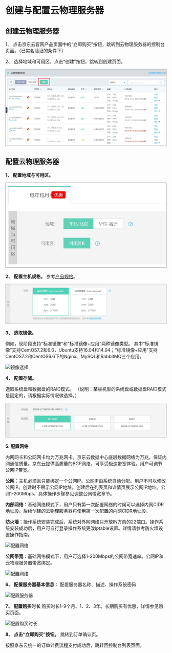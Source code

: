 # 创建与配置云物理服务器

## 创建云物理服务器

1、 点击京东云官网产品页面中的“立即购买”按钮，跳转到云物理服务器的控制台页面。（已实名验证的条件下）

2、 选择地域和可用区，点击“创建”按钮，跳转到创建页面。

![创建页面](https://github.com/jdcloudcom/cn/blob/edit/image/Hyper-Converged-IDC/Cloud-Physical-Server/CPS011.png)

## 配置云物理服务器

**1、 配置地域与可用区。**

![配置地域与可用区](https://github.com/jdcloudcom/cn/blob/edit/image/Hyper-Converged-IDC/Cloud-Physical-Server/CPS012.png)

**2、 配置主机规格。**
参考[产品规格](../Introduction/Specification.md)。

![主机规格](https://github.com/jdcloudcom/cn/blob/edit/image/Hyper-Converged-IDC/Cloud-Physical-Server/CPS013.png)

**3、 选取镜像。**

例如，现阶段支持“标准镜像”和“标准镜像+应用”两种镜像类型。
其中“标准镜像”支持CentOS7.2和6.6，Ubuntu支持16.04和14.04；“标准镜像+应用”支持CentOS7.2和CentOS6.6下的Nginx、MySQL和RabbitMQ三个应用。

![镜像选择](https://github.com/jdcloudcom/cn/blob/edit/image/Hyper-Converged-IDC/Cloud-Physical-Server/CPS014.png)

**4、 配置存储。**

选取系统盘和数据盘的RAID模式。
（说明：某些机型的系统盘或数据盘RAID模式是固定的，请根据实际情况做选择。）

![配置存储](https://github.com/jdcloudcom/cn/blob/edit/image/Hyper-Converged-IDC/Cloud-Physical-Server/CPS015.png)

**5. 配置网络**

内网网卡和公网网卡均为万兆网卡。京东云数据中心底层数据网络为万兆，保证内网通信质量。京东云提供高质量的BGP网络，可享受极速带宽体验。用户可调节公网IP带宽。

**公网**：主机必须且只能绑定一个公网IP。公网IP由系统自动分配。用户不可以修改公网IP。创建时不展示公网IP地址。创建后在列表页和详情页展示公网IP地址。公网1-200Mbps，具体操作步骤参见调整公网带宽章节。

**内部网络**：基础网络模式下，用户只有第一次配置网络的时候可以选择内网CIDR地址段。后续创建的云物理服务器将使用第一次配置的内网CIDR地址段。

**防火墙**：操作系统安装完成后，系统对外网网络只开放IN方向的22端口。操作系统安装成功后，用户可自行登录操作系统更改iptable设置。详情请参考防火墙设置操作指南。

![配置网络](https://github.com/jdcloudcom/cn/blob/edit/image/Hyper-Converged-IDC/Cloud-Physical-Server/CPS016.png)

**公网带宽**：基础网络模式下，用户可选择1-200Mbps的公网带宽速率。公网IP和云物理服务器带宽绑定。

![配置网络](https://github.com/jdcloudcom/cn/blob/edit/image/Hyper-Converged-IDC/Cloud-Physical-Server/CPS017.png)

**6、 配置服务器基本信息**：
配置服务器名称、描述、操作系统密码

![配置服务器](https://github.com/jdcloudcom/cn/blob/edit/image/Hyper-Converged-IDC/Cloud-Physical-Server/CPS018.png)

**7、 配置购买时长**
购买时长1-9个月、1、2、3年。长期购买有优惠，详情参见购买页面。

![配置购买时长](https://github.com/jdcloudcom/cn/blob/edit/image/Hyper-Converged-IDC/Cloud-Physical-Server/CPS019.png)

**8、 点击“立即购买”按钮。**
跳转到订单确认页。

按照京东云统一的订单计费流程支付成功后，跳转回控制台列表页面。
